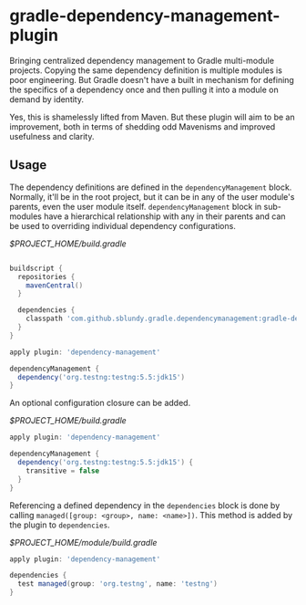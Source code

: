 gradle-dependency-management-plugin
===================================

Bringing centralized dependency management to Gradle multi-module projects. Copying the same dependency definition is multiple modules is poor engineering. But Gradle doesn't have a built in mechanism for defining the specifics of a dependency once and then pulling it into a module on demand by identity. 

Yes, this is shamelessly lifted from Maven. But these plugin will aim to be an improvement, both in terms of shedding odd Mavenisms and improved usefulness and clarity. 

Usage
-----------------------------------

The dependency definitions are defined in the `dependencyManagement` block. Normally, it'll be in the root project, but it can be in any of the user module's parents, even the user module itself. `dependencyManagement` block in sub-modules have a hierarchical relationship with any in their parents and can be used to overriding individual dependency configurations.

*$PROJECT_HOME/build.gradle*
```groovy

buildscript {
  repositories {
    mavenCentral()
  }

  dependencies {
    classpath 'com.github.sblundy.gradle.dependencymanagement:gradle-dependency-management-plugin:0.2.1'
  }
}

apply plugin: 'dependency-management'

dependencyManagement {
  dependency('org.testng:testng:5.5:jdk15')
}
```

An optional configuration closure can be added.

*$PROJECT_HOME/build.gradle*
```groovy
apply plugin: 'dependency-management'

dependencyManagement {
  dependency('org.testng:testng:5.5:jdk15') {
    transitive = false
  }
}
```

Referencing a defined dependency in the `dependencies` block is done by calling `managed([group: <group>, name: <name>])`. This method is added by the plugin to `dependencies`.

*$PROJECT_HOME/module/build.gradle*
```groovy
apply plugin: 'dependency-management'

dependencies {
  test managed(group: 'org.testng', name: 'testng')
}
```
